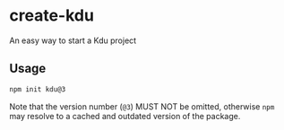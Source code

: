 # create-kdu

An easy way to start a Kdu project

## Usage

```sh
npm init kdu@3
```

Note that the version number (`@3`) MUST NOT be omitted, otherwise `npm` may resolve to a cached and outdated version of the package.

